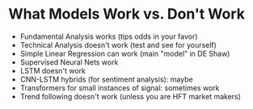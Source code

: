 # What Models Work vs. Don't Work

- Fundamental Analysis works (tips odds in your favor)  
- Technical Analysis doesn't work (test and see for yourself)
- Simple Linear Regression can work (main "model" in DE Shaw)  
- Supervised Neural Nets work  
- LSTM doesn't work  
- CNN-LSTM hybrids (for sentiment analysis): maybe  
- Transformers for small instances of signal: sometimes work  
- Trend following doesn't work (unless you are HFT market makers)
